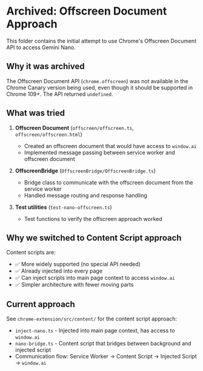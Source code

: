 # Archived: Offscreen Document Approach

This folder contains the initial attempt to use Chrome's Offscreen Document API to access Gemini Nano.

## Why it was archived

The Offscreen Document API (`chrome.offscreen`) was not available in the Chrome Canary version being used, even though it should be supported in Chrome 109+. The API returned `undefined`.

## What was tried

1. **Offscreen Document** (`offscreen/offscreen.ts`, `offscreen/offscreen.html`)
   - Created an offscreen document that would have access to `window.ai`
   - Implemented message passing between service worker and offscreen document

2. **OffscreenBridge** (`OffscreenBridge/OffscreenBridge.ts`)
   - Bridge class to communicate with the offscreen document from the service worker
   - Handled message routing and response handling

3. **Test utilities** (`test-nano-offscreen.ts`)
   - Test functions to verify the offscreen approach worked

## Why we switched to Content Script approach

Content scripts are:
- ✅ More widely supported (no special API needed)
- ✅ Already injected into every page
- ✅ Can inject scripts into main page context to access `window.ai`
- ✅ Simpler architecture with fewer moving parts

## Current approach

See `chrome-extension/src/content/` for the content script approach:
- `inject-nano.ts` - Injected into main page context, has access to `window.ai`
- `nano-bridge.ts` - Content script that bridges between background and injected script
- Communication flow: Service Worker → Content Script → Injected Script → `window.ai`
